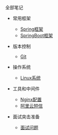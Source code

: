 全部笔记

* 常用框架

  * [Spring框架](Java/Note-Aop.md)
  * [SpringBoot框架](Java/Note-SpringBoot.md)

* 版本控制

  * [Git](Java/Note-Git.md)

  
* 操作系统

  * [Linux系统](Java/Note-Linux.md)

  
* 工具和中间件

  * [Nginx配置](Java/Note-Nginx.md)
  * [阿里云短信](Java/Note-Sms.md)

* 面试突击准备

  * [面试问题](Java/Note-Interview.md)
